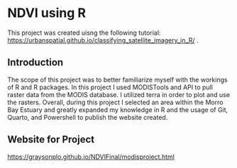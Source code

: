 # NDVI using R

This project was created uisng the following tutorial: https://urbanspatial.github.io/classifying_satellite_imagery_in_R/ . 

## Introduction
The scope of this project was to better familiarize myself with the workings of R and R packages. In this project I used MODISTools and API to pull raster data from the MODIS database. I utilized terra in order to plot and use the rasters. 
Overall, during this project I selected an area within the Morro Bay Estuary and greatly expanded my knowledge in R and the usage of Git, Quarto, and Powershell to publish the website created.

## Website for Project
https://graysonplo.github.io/NDVIFinal/modisproject.html

